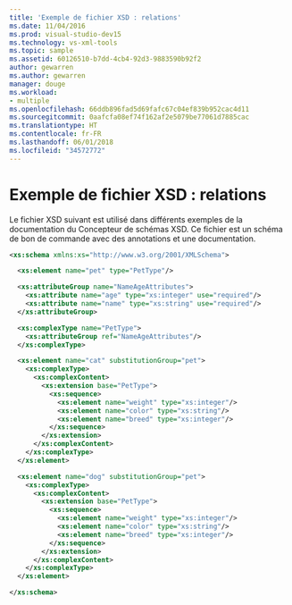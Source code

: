 ```yaml
---
title: 'Exemple de fichier XSD : relations'
ms.date: 11/04/2016
ms.prod: visual-studio-dev15
ms.technology: vs-xml-tools
ms.topic: sample
ms.assetid: 60126510-b7dd-4cb4-92d3-9883590b92f2
author: gewarren
ms.author: gewarren
manager: douge
ms.workload:
- multiple
ms.openlocfilehash: 66ddb896fad5d69fafc67c04ef839b952cac4d11
ms.sourcegitcommit: 0aafcfa08ef74f162af2e5079be77061d7885cac
ms.translationtype: HT
ms.contentlocale: fr-FR
ms.lasthandoff: 06/01/2018
ms.locfileid: "34572772"
---
```

# <a name="sample-xsd-file-relationships"></a>Exemple de fichier XSD : relations

Le fichier XSD suivant est utilisé dans différents exemples de la documentation du Concepteur de schémas XSD. Ce fichier est un schéma de bon de commande avec des annotations et une documentation.

```xml
<xs:schema xmlns:xs="http://www.w3.org/2001/XMLSchema">

  <xs:element name="pet" type="PetType"/>

  <xs:attributeGroup name="NameAgeAttributes">
    <xs:attribute name="age" type="xs:integer" use="required"/>
    <xs:attribute name="name" type="xs:string" use="required"/>
  </xs:attributeGroup>

  <xs:complexType name="PetType">
    <xs:attributeGroup ref="NameAgeAttributes"/>
  </xs:complexType>

  <xs:element name="cat" substitutionGroup="pet">
    <xs:complexType>
      <xs:complexContent>
        <xs:extension base="PetType">
          <xs:sequence>
            <xs:element name="weight" type="xs:integer"/>
            <xs:element name="color" type="xs:string"/>
            <xs:element name="breed" type="xs:integer"/>
          </xs:sequence>
        </xs:extension>
      </xs:complexContent>
    </xs:complexType>
  </xs:element>

  <xs:element name="dog" substitutionGroup="pet">
    <xs:complexType>
      <xs:complexContent>
        <xs:extension base="PetType">
          <xs:sequence>
            <xs:element name="weight" type="xs:integer"/>
            <xs:element name="color" type="xs:string"/>
            <xs:element name="breed" type="xs:integer"/>
          </xs:sequence>
        </xs:extension>
      </xs:complexContent>
    </xs:complexType>
  </xs:element>

</xs:schema>
```
